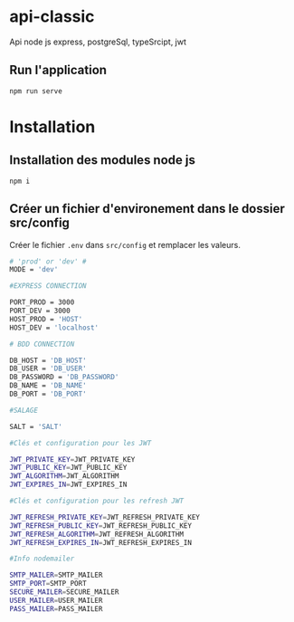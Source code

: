 # api-classic

Api node js express, postgreSql, typeSrcipt, jwt

## Run l'application

```
npm run serve
```

# Installation

## Installation des modules node js

```
npm i
```

## Créer un fichier d'environement dans le dossier src/config
Créer le fichier 
```.env```
dans ```src/config``` et remplacer les valeurs.
```bash 
# 'prod' or 'dev' #
MODE = 'dev'

#EXPRESS CONNECTION

PORT_PROD = 3000
PORT_DEV = 3000
HOST_PROD = 'HOST'
HOST_DEV = 'localhost'

# BDD CONNECTION

DB_HOST = 'DB_HOST'
DB_USER = 'DB_USER'
DB_PASSWORD = 'DB_PASSWORD'
DB_NAME = 'DB_NAME'
DB_PORT = 'DB_PORT'

#SALAGE

SALT = 'SALT'

#Clés et configuration pour les JWT

JWT_PRIVATE_KEY=JWT_PRIVATE_KEY
JWT_PUBLIC_KEY=JWT_PUBLIC_KEY
JWT_ALGORITHM=JWT_ALGORITHM
JWT_EXPIRES_IN=JWT_EXPIRES_IN

#Clés et configuration pour les refresh JWT

JWT_REFRESH_PRIVATE_KEY=JWT_REFRESH_PRIVATE_KEY
JWT_REFRESH_PUBLIC_KEY=JWT_REFRESH_PUBLIC_KEY
JWT_REFRESH_ALGORITHM=JWT_REFRESH_ALGORITHM
JWT_REFRESH_EXPIRES_IN=JWT_REFRESH_EXPIRES_IN

#Info nodemailer

SMTP_MAILER=SMTP_MAILER
SMTP_PORT=SMTP_PORT
SECURE_MAILER=SECURE_MAILER
USER_MAILER=USER_MAILER
PASS_MAILER=PASS_MAILER
```

## 